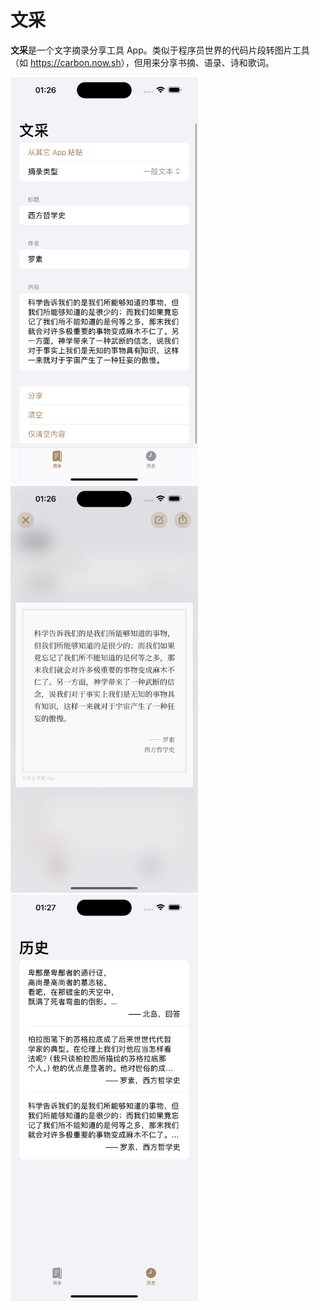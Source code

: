 # 文采

**文采**是一个文字摘录分享工具 App。类似于程序员世界的代码片段转图片工具（如 <https://carbon.now.sh>），但用来分享书摘、语录、诗和歌词。

<p float="left">
<img alt="Main View" src="screenshots/main.png" width="300"/>
<img alt="Share View" src="screenshots/share.png" width="300"/>
<img alt="History View" src="screenshots/history.png" width="300"/>
</p>
